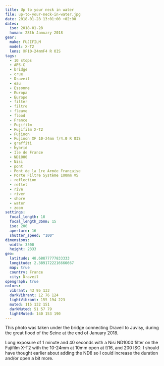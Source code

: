 ```yaml
---
title: Up to your neck in water
file: up-to-your-neck-in-water.jpg
date: 2018-01-28 13:01:00 +02:00
dates:
  iso: 2018-01-28
  human: 28th January 2018
gear:
  make: FUJIFILM
  model: X-T2
  lens: XF10-24mmF4 R OIS
tags:
  - 10 stops
  - APS-C
  - bridge
  - crue
  - Draveil
  - eau
  - Essonne
  - Europa
  - Europe
  - filter
  - filtre
  - fleuve
  - flood
  - France
  - Fujifilm
  - Fujifilm X-T2
  - Fujinon
  - Fujinon XF 10-24mm f/4.0 R OIS
  - graffiti
  - hybrid
  - Ile de France
  - ND1000
  - Nisi
  - pont
  - Pont de la 1re Armée Française
  - Porte Filtre Système 100mm V5
  - reflection
  - reflet
  - rive
  - river
  - shore
  - water
  - zoom
settings:
  focal_length: 10
  focal_length_35mm: 15
  iso: 200
  aperture: 16
  shutter_speed: "100"
dimensions:
  width: 3500
  height: 2333
geo:
  latitude: 48.68877777833333
  longitude: 2.3891722216666667
  map: true
  country: France
  city: Draveil
opengraph: true
colors:
  vibrant: 43 95 133
  darkVibrant: 12 76 124
  lightVibrant: 155 194 223
  muted: 115 132 151
  darkMuted: 51 57 79
  lightMuted: 140 153 190
---
```


This photo was taken under the bridge connecting Draveil to Juvisy, during the great flood of the Seine at the end of January 2018.

Long exposure of 1 minute and 40 seconds with a Nisi ND1000 filter on the Fujifilm X-T2 with the 10-24mm at 10mm open at f/16, and 200 ISO. I should have thought earlier about adding the ND8 so I could increase the duration and/or open a bit more.
